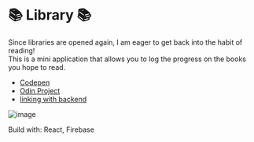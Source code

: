 # 📚 Library 📚

Since libraries are opened again, I am eager to get back into the habit of reading!   
This is a mini application that allows you to log the progress on the books you hope to read.

- [Codepen](https://codepen.io/kunkunzhu/pen/ExWEybM?editors=1010)
- [Odin Project](https://www.theodinproject.com/paths/full-stack-javascript/courses/javascript/lessons/library)
- [linking with backend](https://www.freecodecamp.org/news/how-to-create-a-react-app-with-a-node-backend-the-complete-guide/)

![image](https://user-images.githubusercontent.com/73452544/143667261-d3776d07-2bc1-4861-afe4-3bc197e4076c.png)

Build with: React, Firebase
